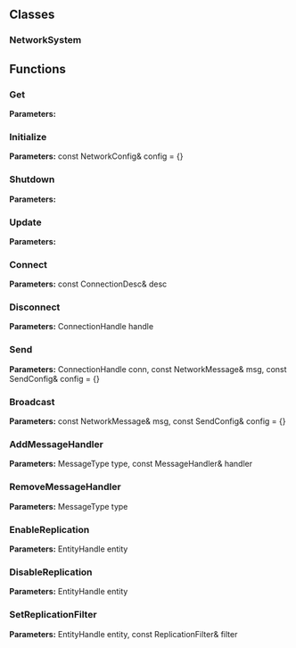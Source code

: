 
## Classes

### NetworkSystem




## Functions

### Get



**Parameters:** 

### Initialize



**Parameters:** const NetworkConfig& config = {}

### Shutdown



**Parameters:** 

### Update



**Parameters:** 

### Connect



**Parameters:** const ConnectionDesc& desc

### Disconnect



**Parameters:** ConnectionHandle handle

### Send



**Parameters:** ConnectionHandle conn, const NetworkMessage& msg, const SendConfig& config = {}

### Broadcast



**Parameters:** const NetworkMessage& msg, const SendConfig& config = {}

### AddMessageHandler



**Parameters:** MessageType type, const MessageHandler& handler

### RemoveMessageHandler



**Parameters:** MessageType type

### EnableReplication



**Parameters:** EntityHandle entity

### DisableReplication



**Parameters:** EntityHandle entity

### SetReplicationFilter



**Parameters:** EntityHandle entity, const ReplicationFilter& filter
